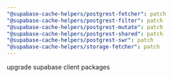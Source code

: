 ```yaml
---
"@supabase-cache-helpers/postgrest-fetcher": patch
"@supabase-cache-helpers/postgrest-filter": patch
"@supabase-cache-helpers/postgrest-mutate": patch
"@supabase-cache-helpers/postgrest-shared": patch
"@supabase-cache-helpers/postgrest-swr": patch
"@supabase-cache-helpers/storage-fetcher": patch
---
```


upgrade supabase client packages
